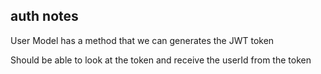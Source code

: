 ## auth notes

User Model has a method that we can generates the JWT token 

Should be able to look at the token and receive the userId from the token

